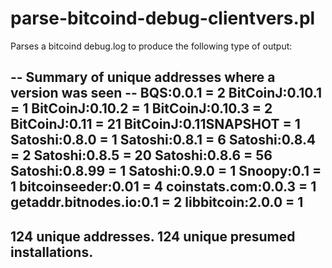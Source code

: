 parse-bitcoind-debug-clientvers.pl
===

Parses a bitcoind debug.log to produce the following type of output:

-- Summary of unique addresses where a version was seen --
BQS:0.0.1 = 2
BitCoinJ:0.10.1 = 1
BitCoinJ:0.10.2 = 1
BitCoinJ:0.10.3 = 2
BitCoinJ:0.11 = 21
BitCoinJ:0.11SNAPSHOT = 1
Satoshi:0.8.0 = 1
Satoshi:0.8.1 = 6
Satoshi:0.8.4 = 2
Satoshi:0.8.5 = 20
Satoshi:0.8.6 = 56
Satoshi:0.8.99 = 1
Satoshi:0.9.0 = 1
Snoopy:0.1 = 1
bitcoinseeder:0.01 = 4
coinstats.com:0.0.3 = 1
getaddr.bitnodes.io:0.1 = 2
libbitcoin:2.0.0 = 1
-----------
124 unique addresses.
124 unique presumed installations.
-----------

